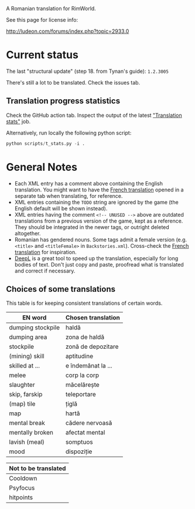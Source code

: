 A Romanian translation for RimWorld.

See this page for license info:

http://ludeon.com/forums/index.php?topic=2933.0

# Current status

The last "structural update" (step 18. from Tynan's guide): `1.2.3005`

There's still a lot to be translated. Check the issues tab.

## Translation progress statistics

Check the GitHub action tab. Inspect the output of the latest ["Translation stats"](https://github.com/Ludeon/RimWorld-Romanian/actions/workflows/translation_stats.yml) job.

Alternatively, run locally the following python script:
```python
python scripts/t_stats.py -i .
```

# General Notes

- Each XML entry has a comment above containing the English translation. You might want to have the [French translation](https://github.com/Ludeon/RimWorld-fr) opened in a separate tab when translating, for reference.
- XML entries containing the `TODO` string are ignored by the game (the English default will be shown instead).
- XML entries having the comment `<!-- UNUSED -->` above are outdated translations from a previous version of the game, kept as a reference. They should be integrated in the newer tags, or outright deleted altogether.
- Romanian has gendered nouns. Some tags admit a female version (e.g. `<title>` and `<titleFemale>` in `Backstories.xml`). Cross-check the [French translation](https://github.com/Ludeon/RimWorld-fr) for inspiration.
- [DeepL](https://www.deepl.com/translator) is a great tool to speed up the translation, especially for long bodies of text. Don't just copy and paste, proofread what is translated and correct if necessary.

## Choices of some translations
This table is for keeping consistent translations of certain words.

|EN word|Chosen translation|
|-|-|
|dumping stockpile|haldă|
|dumping area|zona de haldă|
|stockpile|zonă de depozitare|
|(mining) skill|aptitudine|
|skilled at ...|e îndemânat la ...|
|melee|corp la corp|
|slaughter|măcelărește|
|skip, farskip|teleportare|
|(map) tile|țiglă|
|map|hartă|
|mental break|cădere nervoasă|
|mentally broken|afectat mental|
|lavish (meal)|somptuos|
|mood|dispoziție|

|Not to be translated|
|-|
|Cooldown|Cooldown|
|Psyfocus|Psyfocus|
|hitpoints|hitpoint-uri|